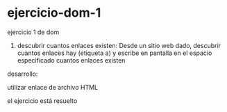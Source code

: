 # ejercicio-dom-1

ejercicio 1 de dom

1. descubrir cuantos enlaces existen: Desde un sitio web dado, descubrir cuantos enlaces hay (etiqueta a) y escribe en pantalla
en el espacio especificado cuantos enlaces existen

desarrollo:

utilizar enlace de archivo HTML

el ejercicio está resuelto
